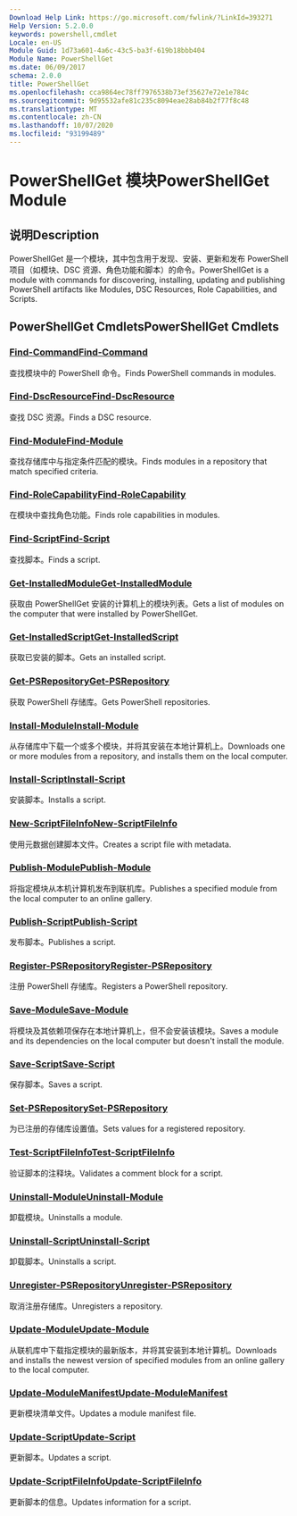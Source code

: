 ```yaml
---
Download Help Link: https://go.microsoft.com/fwlink/?LinkId=393271
Help Version: 5.2.0.0
keywords: powershell,cmdlet
Locale: en-US
Module Guid: 1d73a601-4a6c-43c5-ba3f-619b18bbb404
Module Name: PowerShellGet
ms.date: 06/09/2017
schema: 2.0.0
title: PowerShellGet
ms.openlocfilehash: cca9864ec78ff7976538b73ef35627e72e1e784c
ms.sourcegitcommit: 9d95532afe81c235c8094eae28ab84b2f77f8c48
ms.translationtype: MT
ms.contentlocale: zh-CN
ms.lasthandoff: 10/07/2020
ms.locfileid: "93199489"
---
```

# <span data-ttu-id="2d47c-103">PowerShellGet 模块</span><span class="sxs-lookup"><span data-stu-id="2d47c-103">PowerShellGet Module</span></span>

## <span data-ttu-id="2d47c-104">说明</span><span class="sxs-lookup"><span data-stu-id="2d47c-104">Description</span></span>

<span data-ttu-id="2d47c-105">PowerShellGet 是一个模块，其中包含用于发现、安装、更新和发布 PowerShell 项目（如模块、DSC 资源、角色功能和脚本）的命令。</span><span class="sxs-lookup"><span data-stu-id="2d47c-105">PowerShellGet is a module with commands for discovering, installing, updating and publishing PowerShell artifacts like Modules, DSC Resources, Role Capabilities, and Scripts.</span></span>

## <span data-ttu-id="2d47c-106">PowerShellGet Cmdlets</span><span class="sxs-lookup"><span data-stu-id="2d47c-106">PowerShellGet Cmdlets</span></span>

### [<span data-ttu-id="2d47c-107">Find-Command</span><span class="sxs-lookup"><span data-stu-id="2d47c-107">Find-Command</span></span>](Find-Command.md)
<span data-ttu-id="2d47c-108">查找模块中的 PowerShell 命令。</span><span class="sxs-lookup"><span data-stu-id="2d47c-108">Finds PowerShell commands in modules.</span></span>

### [<span data-ttu-id="2d47c-109">Find-DscResource</span><span class="sxs-lookup"><span data-stu-id="2d47c-109">Find-DscResource</span></span>](Find-DscResource.md)
<span data-ttu-id="2d47c-110">查找 DSC 资源。</span><span class="sxs-lookup"><span data-stu-id="2d47c-110">Finds a DSC resource.</span></span>

### [<span data-ttu-id="2d47c-111">Find-Module</span><span class="sxs-lookup"><span data-stu-id="2d47c-111">Find-Module</span></span>](Find-Module.md)
<span data-ttu-id="2d47c-112">查找存储库中与指定条件匹配的模块。</span><span class="sxs-lookup"><span data-stu-id="2d47c-112">Finds modules in a repository that match specified criteria.</span></span>

### [<span data-ttu-id="2d47c-113">Find-RoleCapability</span><span class="sxs-lookup"><span data-stu-id="2d47c-113">Find-RoleCapability</span></span>](Find-RoleCapability.md)
<span data-ttu-id="2d47c-114">在模块中查找角色功能。</span><span class="sxs-lookup"><span data-stu-id="2d47c-114">Finds role capabilities in modules.</span></span>

### [<span data-ttu-id="2d47c-115">Find-Script</span><span class="sxs-lookup"><span data-stu-id="2d47c-115">Find-Script</span></span>](Find-Script.md)
<span data-ttu-id="2d47c-116">查找脚本。</span><span class="sxs-lookup"><span data-stu-id="2d47c-116">Finds a script.</span></span>

### [<span data-ttu-id="2d47c-117">Get-InstalledModule</span><span class="sxs-lookup"><span data-stu-id="2d47c-117">Get-InstalledModule</span></span>](Get-InstalledModule.md)
<span data-ttu-id="2d47c-118">获取由 PowerShellGet 安装的计算机上的模块列表。</span><span class="sxs-lookup"><span data-stu-id="2d47c-118">Gets a list of modules on the computer that were installed by PowerShellGet.</span></span>

### [<span data-ttu-id="2d47c-119">Get-InstalledScript</span><span class="sxs-lookup"><span data-stu-id="2d47c-119">Get-InstalledScript</span></span>](Get-InstalledScript.md)
<span data-ttu-id="2d47c-120">获取已安装的脚本。</span><span class="sxs-lookup"><span data-stu-id="2d47c-120">Gets an installed script.</span></span>

### [<span data-ttu-id="2d47c-121">Get-PSRepository</span><span class="sxs-lookup"><span data-stu-id="2d47c-121">Get-PSRepository</span></span>](Get-PSRepository.md)
<span data-ttu-id="2d47c-122">获取 PowerShell 存储库。</span><span class="sxs-lookup"><span data-stu-id="2d47c-122">Gets PowerShell repositories.</span></span>

### [<span data-ttu-id="2d47c-123">Install-Module</span><span class="sxs-lookup"><span data-stu-id="2d47c-123">Install-Module</span></span>](Install-Module.md)
<span data-ttu-id="2d47c-124">从存储库中下载一个或多个模块，并将其安装在本地计算机上。</span><span class="sxs-lookup"><span data-stu-id="2d47c-124">Downloads one or more modules from a repository, and installs them on the local computer.</span></span>

### [<span data-ttu-id="2d47c-125">Install-Script</span><span class="sxs-lookup"><span data-stu-id="2d47c-125">Install-Script</span></span>](Install-Script.md)
<span data-ttu-id="2d47c-126">安装脚本。</span><span class="sxs-lookup"><span data-stu-id="2d47c-126">Installs a script.</span></span>

### [<span data-ttu-id="2d47c-127">New-ScriptFileInfo</span><span class="sxs-lookup"><span data-stu-id="2d47c-127">New-ScriptFileInfo</span></span>](New-ScriptFileInfo.md)
<span data-ttu-id="2d47c-128">使用元数据创建脚本文件。</span><span class="sxs-lookup"><span data-stu-id="2d47c-128">Creates a script file with metadata.</span></span>

### [<span data-ttu-id="2d47c-129">Publish-Module</span><span class="sxs-lookup"><span data-stu-id="2d47c-129">Publish-Module</span></span>](Publish-Module.md)
<span data-ttu-id="2d47c-130">将指定模块从本机计算机发布到联机库。</span><span class="sxs-lookup"><span data-stu-id="2d47c-130">Publishes a specified module from the local computer to an online gallery.</span></span>

### [<span data-ttu-id="2d47c-131">Publish-Script</span><span class="sxs-lookup"><span data-stu-id="2d47c-131">Publish-Script</span></span>](Publish-Script.md)
<span data-ttu-id="2d47c-132">发布脚本。</span><span class="sxs-lookup"><span data-stu-id="2d47c-132">Publishes a script.</span></span>

### [<span data-ttu-id="2d47c-133">Register-PSRepository</span><span class="sxs-lookup"><span data-stu-id="2d47c-133">Register-PSRepository</span></span>](Register-PSRepository.md)
<span data-ttu-id="2d47c-134">注册 PowerShell 存储库。</span><span class="sxs-lookup"><span data-stu-id="2d47c-134">Registers a PowerShell repository.</span></span>

### [<span data-ttu-id="2d47c-135">Save-Module</span><span class="sxs-lookup"><span data-stu-id="2d47c-135">Save-Module</span></span>](Save-Module.md)
<span data-ttu-id="2d47c-136">将模块及其依赖项保存在本地计算机上，但不会安装该模块。</span><span class="sxs-lookup"><span data-stu-id="2d47c-136">Saves a module and its dependencies on the local computer but doesn't install the module.</span></span>

### [<span data-ttu-id="2d47c-137">Save-Script</span><span class="sxs-lookup"><span data-stu-id="2d47c-137">Save-Script</span></span>](Save-Script.md)
<span data-ttu-id="2d47c-138">保存脚本。</span><span class="sxs-lookup"><span data-stu-id="2d47c-138">Saves a script.</span></span>

### [<span data-ttu-id="2d47c-139">Set-PSRepository</span><span class="sxs-lookup"><span data-stu-id="2d47c-139">Set-PSRepository</span></span>](Set-PSRepository.md)
<span data-ttu-id="2d47c-140">为已注册的存储库设置值。</span><span class="sxs-lookup"><span data-stu-id="2d47c-140">Sets values for a registered repository.</span></span>

### [<span data-ttu-id="2d47c-141">Test-ScriptFileInfo</span><span class="sxs-lookup"><span data-stu-id="2d47c-141">Test-ScriptFileInfo</span></span>](Test-ScriptFileInfo.md)
<span data-ttu-id="2d47c-142">验证脚本的注释块。</span><span class="sxs-lookup"><span data-stu-id="2d47c-142">Validates a comment block for a script.</span></span>

### [<span data-ttu-id="2d47c-143">Uninstall-Module</span><span class="sxs-lookup"><span data-stu-id="2d47c-143">Uninstall-Module</span></span>](Uninstall-Module.md)
<span data-ttu-id="2d47c-144">卸载模块。</span><span class="sxs-lookup"><span data-stu-id="2d47c-144">Uninstalls a module.</span></span>

### [<span data-ttu-id="2d47c-145">Uninstall-Script</span><span class="sxs-lookup"><span data-stu-id="2d47c-145">Uninstall-Script</span></span>](Uninstall-Script.md)
<span data-ttu-id="2d47c-146">卸载脚本。</span><span class="sxs-lookup"><span data-stu-id="2d47c-146">Uninstalls a script.</span></span>

### [<span data-ttu-id="2d47c-147">Unregister-PSRepository</span><span class="sxs-lookup"><span data-stu-id="2d47c-147">Unregister-PSRepository</span></span>](Unregister-PSRepository.md)
<span data-ttu-id="2d47c-148">取消注册存储库。</span><span class="sxs-lookup"><span data-stu-id="2d47c-148">Unregisters a repository.</span></span>

### [<span data-ttu-id="2d47c-149">Update-Module</span><span class="sxs-lookup"><span data-stu-id="2d47c-149">Update-Module</span></span>](Update-Module.md)
<span data-ttu-id="2d47c-150">从联机库中下载指定模块的最新版本，并将其安装到本地计算机。</span><span class="sxs-lookup"><span data-stu-id="2d47c-150">Downloads and installs the newest version of specified modules from an online gallery to the local computer.</span></span>

### [<span data-ttu-id="2d47c-151">Update-ModuleManifest</span><span class="sxs-lookup"><span data-stu-id="2d47c-151">Update-ModuleManifest</span></span>](Update-ModuleManifest.md)
<span data-ttu-id="2d47c-152">更新模块清单文件。</span><span class="sxs-lookup"><span data-stu-id="2d47c-152">Updates a module manifest file.</span></span>

### [<span data-ttu-id="2d47c-153">Update-Script</span><span class="sxs-lookup"><span data-stu-id="2d47c-153">Update-Script</span></span>](Update-Script.md)
<span data-ttu-id="2d47c-154">更新脚本。</span><span class="sxs-lookup"><span data-stu-id="2d47c-154">Updates a script.</span></span>

### [<span data-ttu-id="2d47c-155">Update-ScriptFileInfo</span><span class="sxs-lookup"><span data-stu-id="2d47c-155">Update-ScriptFileInfo</span></span>](Update-ScriptFileInfo.md)
<span data-ttu-id="2d47c-156">更新脚本的信息。</span><span class="sxs-lookup"><span data-stu-id="2d47c-156">Updates information for a script.</span></span>
